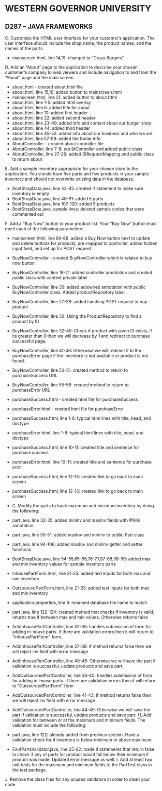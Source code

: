 # WESTERN GOVERNOR UNIVERSITY 
## D287 – JAVA FRAMEWORKS

C.  Customize the HTML user interface for your customer’s application. The user interface should include the shop name, the product names, and the names of the parts.
- mainscreen.html, line 14,19: changed to "Crazy Burgers"

D.  Add an “About” page to the application to describe your chosen customer’s company to web viewers and include navigation to and from the “About” page and the main screen.
- about.html - created about.html file
- about.html, line 15,16: added button to mainscreen.html
- mainscreen.html, line 21: added button to about.html
- about.html, line 1-5: added html overlay
- about.html, line 6: added title for about
- about.html, line 10: added first header
- about.html, line 22: added second header
- about.html, line 23-40: added info and context about our burger shop
- about.html, line 44: added third header
- about.html, line 45-53: added info about our business and who we are
- about.html, line 57-59: added the footer info
- AboutController - created about controller file
- AboutController, line 7-8: put @Controller and added public class
- AboutController, line 27-28: added @RequestMapping and public class to return about

E.  Add a sample inventory appropriate for your chosen store to the application. You should have five parts and five products in your sample inventory and should not overwrite existing data in the database.
- BootStrapData.java, line 42-45: created if statement to make sure inventory is empty
- BootStrapData.java, line 48-91: added 5 parts
- BootStrapData.java, line 107-120: added 5 products
- BootStrapData.java, sample lines: deleted sample codes that were commented out

F.  Add a “Buy Now” button to your product list. Your “Buy Now” button must meet each of the following parameters:
- mainscreen.html, line 86-88: added a Buy Now button next to update and delete buttons for products, 
pre-mapped to controller, added hidden input field, and set up for POST request
- BuyNowController - created BuyNowController which is related to buy now button
- BuyNowController, line 18-21: added controller annotation and created public class with context private label
- BuyNowController, line 30: added autowired annotation with public BuyNowController class. Added productRepository label.
- BuyNowController, line 27-28: added handling POST request to buy product
- BuyNowController, line 30: Using the ProductRepository to find a product by ID
- BuyNowController, line 32-40: Check if product with given ID exists, if its greater than 0 then we will decrease by 1 and redirect to purchase successful page. 
- BuyNowController, line 41-46: Otherwise we will redirect it to the purchaseError page if the inventory is not available or product is not found.
- BuyNowController, line 50-51: created method to return to purchaseSuccess URL
- BuyNowController, line 55-56: created method to return to purchaseError URL
- purchaseSuccess.html - created html file for purchaseSuccess
- purchaseError.html - created html file for purchaseError
- purchaseSuccess.html, line 1-8: typical html lines with title, head, and doctype
- purchaseError.html, line 1-8: typical html lines with title, head, and doctype
- purchaseSuccess.html, line 10-11: created title and sentence for purchase success
- purchaseError.html, line 10-11: created title and sentence for purchase error
- purchaseSuccess.html, line 12-13: created link to go back to main screen
- purchaseSuccess.html, line 12-13: created link to go back to main screen

- G. Modify the parts to track maximum and minimum inventory by doing the following:
- part.java, line 32-35: added minInv and maxInv fields with @Min annotation
- part.java, line 50-51: added maxInv and minInv to public Part class
- part.java, line 94-106: added maxInv and minInv getter and setter functions
- BootStrapData.java, line 54-55,65-66,76-77,87-88,98-99: added max and min inventory values 
for sample inventory parts
- InhousePartForm.html, line 21-25: added text inputs for both max and min inventory
- OutsourcedPartForm.html, line 21-25: added text inputs for both max and min inventory
- application.properties, line 6: renamed database file name to match
- part.java, line 122-124: created method that checks if inventory is valid, returns true if between max and min values.
Otherwise returns false
- AddInhousePartController, line 32-36: handles submission of form for adding in-house parts. if there are validation
errors then it will return to "InhousePartForm" form.
- AddInhousePartController, line 37-39: if method returns false then we will reject inv field with error message
- AddInhousePartController, line 40-46: Otherwise we will save the part if validation is successful, update products and save part.
- AddOutsourcedPartController, line 36-40: handles submission of form for adding in-house parts. if there are validation
  errors then it will return to "OutsourcedPartForm" form.
- AddOutsourcedPartController, line 41-43: if method returns false then we will reject inv field with error message
- AddOutsourcedPartController, line 44-49: Otherwise we will save the part if validation is successful, update products and save part.
H. Add validation for between or at the maximum and minimum fields. The validation must include the following:
- part.java, line 122: already added from previous section. Have a validation check for if inventory is below minimum or above maximum.
- EnufPartsValidator.java, line 35-62: made if statements that return false to check if any of parts for product would fall
below their minimum if product was made. Updated error message as well.
I.  Add at least two unit tests for the maximum and minimum fields to the PartTest class in the test package.

J.  Remove the class files for any unused validators in order to clean your code.
